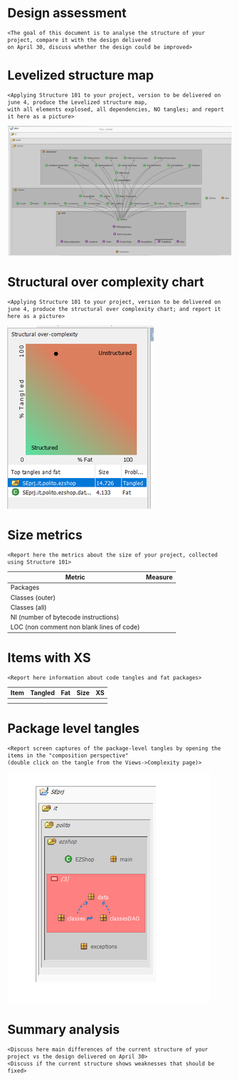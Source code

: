 # Design assessment


```
<The goal of this document is to analyse the structure of your project, compare it with the design delivered
on April 30, discuss whether the design could be improved>
```

# Levelized structure map
```
<Applying Structure 101 to your project, version to be delivered on june 4, produce the Levelized structure map,
with all elements explosed, all dependencies, NO tangles; and report it here as a picture>
```
<img src="./images/structure101/LevelizedStructureMap.PNG">

# Structural over complexity chart
```
<Applying Structure 101 to your project, version to be delivered on june 4, produce the structural over complexity chart; and report it here as a picture>
```
<img src="./images/structure101/structuralComplexity.PNG">


# Size metrics

```
<Report here the metrics about the size of your project, collected using Structure 101>
```



| Metric                                    | Measure |
| ----------------------------------------- | ------- |
| Packages                                  |         |
| Classes (outer)                           |         |
| Classes (all)                             |         |
| NI (number of bytecode instructions)      |         |
| LOC (non comment non blank lines of code) |         |



# Items with XS

```
<Report here information about code tangles and fat packages>
```

| Item | Tangled | Fat  | Size | XS   |
| ---- | ------- | ---- | ---- | ---- |
|      |         |      |      |      |
|      |         |      |      |      |



# Package level tangles

```
<Report screen captures of the package-level tangles by opening the items in the "composition perspective" 
(double click on the tangle from the Views->Complexity page)>
```
<img src="./images/structure101/packageTangles.PNG">

# Summary analysis
```
<Discuss here main differences of the current structure of your project vs the design delivered on April 30>
<Discuss if the current structure shows weaknesses that should be fixed>
```
